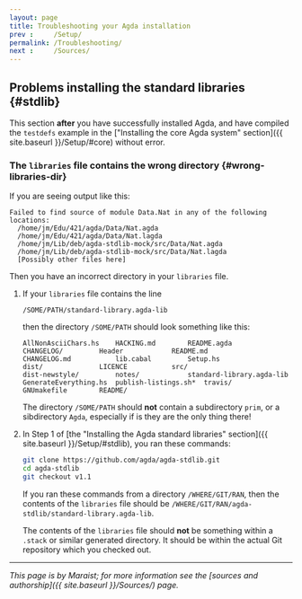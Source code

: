 ```yaml
---
layout: page
title: Troubleshooting your Agda installation
prev :     /Setup/
permalink: /Troubleshooting/
next :     /Sources/
---
```


## Problems installing the standard libraries {#stdlib}

This section **after** you have successfully installed Agda, and have
compiled the `testdefs` example in the ["Installing the core Agda
system" section]({{ site.baseurl }}/Setup/#core) without error.

### The `libraries` file contains the wrong directory {#wrong-libraries-dir}

If you are seeing output like this:

    Failed to find source of module Data.Nat in any of the following
    locations:
      /home/jm/Edu/421/agda/Data/Nat.agda
      /home/jm/Edu/421/agda/Data/Nat.lagda
      /home/jm/Lib/deb/agda-stdlib-mock/src/Data/Nat.agda
      /home/jm/Lib/deb/agda-stdlib-mock/src/Data/Nat.lagda
      [Possibly other files here]

Then you have an incorrect directory in your `libraries` file.

 1. If your `libraries` file contains the line

        /SOME/PATH/standard-library.agda-lib

    then the directory `/SOME/PATH` should look something like this:

        AllNonAsciiChars.hs    HACKING.md	     README.agda
        CHANGELOG/	       Header		     README.md
        CHANGELOG.md	       lib.cabal	     Setup.hs
        dist/		       LICENCE		     src/
        dist-newstyle/	       notes/		     standard-library.agda-lib
        GenerateEverything.hs  publish-listings.sh*  travis/
        GNUmakefile	       README/

    The directory `/SOME/PATH` should **not** contain a subdirectory
    `prim`, or a sibdirectory `Agda`, especially if is they are the
    only thing there!

 2. In Step 1 of [the "Installing the Agda standard libraries"
    section]({{ site.baseurl }}/Setup/#stdlib), you ran these
    commands:

    ```bash
    git clone https://github.com/agda/agda-stdlib.git
    cd agda-stdlib
    git checkout v1.1
    ```

    If you ran these commands from a directory `/WHERE/GIT/RAN`, then
    the contents of the `libraries` file should be
    `/WHERE/GIT/RAN/agda-stdlib/standard-library.agda-lib`.

    The contents of the `libraries` file should **not** be something
    within a `.stack` or similar generated directory.  It should be
    within the actual Git repository which you checked out.

---

*This page is by Maraist; for more information see the [sources and
authorship]({{ site.baseurl }}/Sources/) page.*
